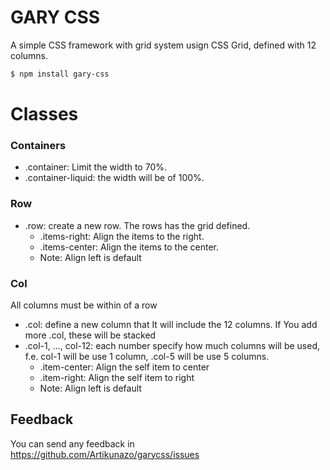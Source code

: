 # GARY CSS
A simple CSS framework with grid system usign CSS Grid, defined with 12 columns.

```sh
$ npm install gary-css
```

# Classes

### Containers
- .container: Limit the width to 70%.
- .container-liquid: the width will be of 100%.

### Row
- .row: create a new row. The rows has the grid defined.
     - .items-right: Align the items to the right.
     - .items-center: Align the items to the center.
     - Note: Align left is default
     
### Col
All columns must be within of a row
- .col: define a new column that It will include the 12 columns. If You add more .col, these will be stacked
- .col-1, ..., col-12: each number specify how much columns will be used, f.e. col-1 will be use 1 column, .col-5 will be use 5 columns.
    - .item-center: Align the self item to center
    - .item-right: Align the self item to right
    - Note: Align left is default

## Feedback
You can send any feedback in https://github.com/Artikunazo/garycss/issues
